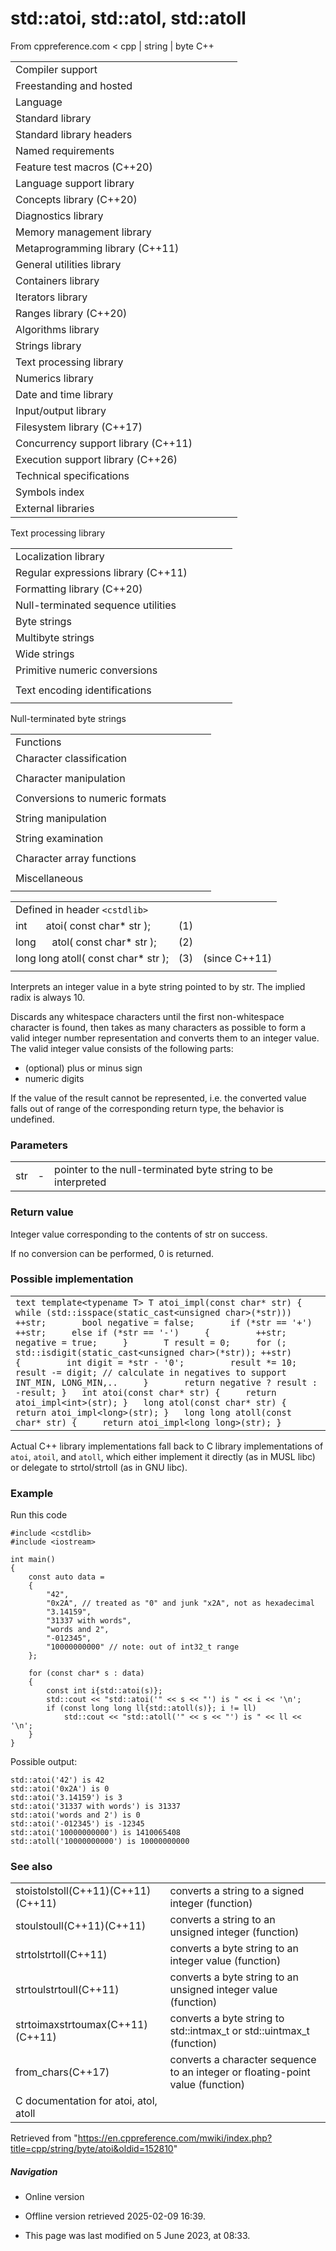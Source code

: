 # std::atoi, std::atol, std::atoll

From cppreference.com
< cpp‎ | string‎ | byte
C++

|  |  |  |  |  |
| --- | --- | --- | --- | --- |
| Compiler support | | | | |
| Freestanding and hosted | | | | |
| Language | | | | |
| Standard library | | | | |
| Standard library headers | | | | |
| Named requirements | | | | |
| Feature test macros (C++20) | | | | |
| Language support library | | | | |
| Concepts library (C++20) | | | | |
| Diagnostics library | | | | |
| Memory management library | | | | |
| Metaprogramming library (C++11) | | | | |
| General utilities library | | | | |
| Containers library | | | | |
| Iterators library | | | | |
| Ranges library (C++20) | | | | |
| Algorithms library | | | | |
| Strings library | | | | |
| Text processing library | | | | |
| Numerics library | | | | |
| Date and time library | | | | |
| Input/output library | | | | |
| Filesystem library (C++17) | | | | |
| Concurrency support library (C++11) | | | | |
| Execution support library (C++26) | | | | |
| Technical specifications | | | | |
| Symbols index | | | | |
| External libraries | | | | |

Text processing library

|  |  |  |  |  |
| --- | --- | --- | --- | --- |
| Localization library | | | | |
| Regular expressions library (C++11) | | | | |
| Formatting library (C++20) | | | | |
| Null-terminated sequence utilities | | | | |
| Byte strings | | | | |
| Multibyte strings | | | | |
| Wide strings | | | | |
| Primitive numeric conversions | | | | |
| |  |  |  |  |  | | --- | --- | --- | --- | --- | | to_chars(C++17) | | | | | | to_chars_result(C++17) | | | | | | from_chars(C++17) | | | | | | from_chars_result(C++17) | | | | | | chars_format(C++17) | | | | | |
| Text encoding identifications | | | | |
| |  |  |  |  |  | | --- | --- | --- | --- | --- | | text_encoding(C++26) | | | | | |

Null-terminated byte strings

|  |  |  |  |  |
| --- | --- | --- | --- | --- |
| Functions | | | | |
| Character classification | | | | |
| |  |  |  |  |  | | --- | --- | --- | --- | --- | | isalnum | | | | | | isalpha | | | | | | islower | | | | | | isupper | | | | | | isdigit | | | | | | isxdigit | | | | | | |  |  |  |  |  | | --- | --- | --- | --- | --- | | isblank(C++11) | | | | | | iscntrl | | | | | | isgraph | | | | | | isspace | | | | | | isprint | | | | | | ispunct | | | | | |
| Character manipulation | | | | |
| |  |  |  |  |  | | --- | --- | --- | --- | --- | | tolower | | | | | | |  |  |  |  |  | | --- | --- | --- | --- | --- | | toupper | | | | | |
| Conversions to numeric formats | | | | |
| |  |  |  |  |  | | --- | --- | --- | --- | --- | | atof | | | | | | ****atoiatolatoll****(C++11) | | | | | | strtolstrtoll(C++11) | | | | | |  | | | | | | |  |  |  |  |  | | --- | --- | --- | --- | --- | | strtoulstrtoull(C++11) | | | | | | strtofstrtodstrtold(C++11)(C++11) | | | | | | strtoimaxstrtouimax(C++11)(C++11) | | | | | |
| String manipulation | | | | |
| |  |  |  |  |  | | --- | --- | --- | --- | --- | | strcpy | | | | | | strncpy | | | | | | strxfrm | | | | | | |  |  |  |  |  | | --- | --- | --- | --- | --- | | strcat | | | | | | strncat | | | | | |  | | | | | |
| String examination | | | | |
| |  |  |  |  |  | | --- | --- | --- | --- | --- | | strlen | | | | | | strcmp | | | | | | strncmp | | | | | | strcoll | | | | | | strchr | | | | | | strrchr | | | | | | |  |  |  |  |  | | --- | --- | --- | --- | --- | | strspn | | | | | | strcspn | | | | | | strpbrk | | | | | | strstr | | | | | | strtok | | | | | |  | | | | | |
| Character array functions | | | | |
| |  |  |  |  |  | | --- | --- | --- | --- | --- | | memchr | | | | | | memcmp | | | | | | memset | | | | | | |  |  |  |  |  | | --- | --- | --- | --- | --- | | memcpy | | | | | | memmove | | | | | |  | | | | | |
| Miscellaneous | | | | |
| |  |  |  |  |  | | --- | --- | --- | --- | --- | | strerror | | | | | |

|  |  |  |
| --- | --- | --- |
| Defined in header `<cstdlib>` |  |  |
| int       atoi( const char\* str ); | (1) |  |
| long      atol( const char\* str ); | (2) |  |
| long long atoll( const char\* str ); | (3) | (since C++11) |
|  |  |  |

Interprets an integer value in a byte string pointed to by str. The implied radix is always 10.

Discards any whitespace characters until the first non-whitespace character is found, then takes as many characters as possible to form a valid integer number representation and converts them to an integer value. The valid integer value consists of the following parts:

- (optional) plus or minus sign
- numeric digits

If the value of the result cannot be represented, i.e. the converted value falls out of range of the corresponding return type, the behavior is undefined.

### Parameters

|  |  |  |
| --- | --- | --- |
| str | - | pointer to the null-terminated byte string to be interpreted |

### Return value

Integer value corresponding to the contents of str on success.

If no conversion can be performed, ​0​ is returned.

### Possible implementation

|  |
| --- |
| ```text template<typename T> T atoi_impl(const char* str) {     while (std::isspace(static_cast<unsigned char>(*str)))         ++str;       bool negative = false;       if (*str == '+')         ++str;     else if (*str == '-')     {         ++str;         negative = true;     }       T result = 0;     for (; std::isdigit(static_cast<unsigned char>(*str)); ++str)     {         int digit = *str - '0';         result *= 10;         result -= digit; // calculate in negatives to support INT_MIN, LONG_MIN,..     }       return negative ? result : -result; }   int atoi(const char* str) {     return atoi_impl<int>(str); }   long atol(const char* str) {     return atoi_impl<long>(str); }   long long atoll(const char* str) {     return atoi_impl<long long>(str); } ``` |

Actual C++ library implementations fall back to C library implementations of `atoi`, `atoil`, and `atoll`, which either implement it directly (as in MUSL libc) or delegate to strtol/strtoll (as in GNU libc).

### Example

Run this code

```
#include <cstdlib>
#include <iostream>
 
int main()
{
    const auto data =
    {
        "42",
        "0x2A", // treated as "0" and junk "x2A", not as hexadecimal
        "3.14159",
        "31337 with words",
        "words and 2",
        "-012345",
        "10000000000" // note: out of int32_t range
    };
 
    for (const char* s : data)
    {
        const int i{std::atoi(s)};
        std::cout << "std::atoi('" << s << "') is " << i << '\n';
        if (const long long ll{std::atoll(s)}; i != ll)
            std::cout << "std::atoll('" << s << "') is " << ll << '\n';
    }
}

```

Possible output:

```
std::atoi('42') is 42
std::atoi('0x2A') is 0
std::atoi('3.14159') is 3
std::atoi('31337 with words') is 31337
std::atoi('words and 2') is 0
std::atoi('-012345') is -12345
std::atoi('10000000000') is 1410065408
std::atoll('10000000000') is 10000000000

```

### See also

|  |  |
| --- | --- |
| stoistolstoll(C++11)(C++11)(C++11) | converts a string to a signed integer   (function) |
| stoulstoull(C++11)(C++11) | converts a string to an unsigned integer   (function) |
| strtolstrtoll(C++11) | converts a byte string to an integer value   (function) |
| strtoulstrtoull(C++11) | converts a byte string to an unsigned integer value   (function) |
| strtoimaxstrtoumax(C++11)(C++11) | converts a byte string to std::intmax_t or std::uintmax_t   (function) |
| from_chars(C++17) | converts a character sequence to an integer or floating-point value   (function) |
| C documentation for atoi, atol, atoll | |

Retrieved from "<https://en.cppreference.com/mwiki/index.php?title=cpp/string/byte/atoi&oldid=152810>"

##### Navigation

- Online version
- Offline version retrieved 2025-02-09 16:39.

- This page was last modified on 5 June 2023, at 08:33.